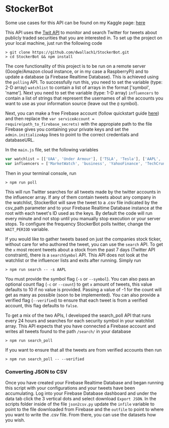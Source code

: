 # StockerBot

Some use cases for this API can be found on my Kaggle page: [here](https://www.kaggle.com/davidwallach/financial-tweets)

This API uses the [Twit API](https://github.com/ttezel/twit) to monitor and search Twitter for tweets about publicly traded securities that you are interested in. To set up the project on your local machine, just run the following code

```
> git clone https://github.com/dwallach1/StockerBot.git
> cd StockerBot && npm install
```

The core functionality of this project is to be run on a remote server (Google/Amazon cloud instance, or in my case a RaspberryPi) and to update a database (a Firebase Realtime Database). This is achieved using the `polling` API. To successfully run this, you need to set the variable (type: 2-D array) `watchlist` to contain a list of arrays in the format ['symbol', 'name']. Next you need to set the variable (type: 1-D array) `influencers` to contain a list of strings that represent the usernames of all the accounts you want to use as your information source (leave out the `@` symbol). 

Next, you can make a free Firebase account (follow quickstart guide [here](https://github.com/firebase/quickstart-nodejs)) and then replace the `var serviceAccount = require(path_to_firebase_secrets)` with the appropiate path to the file Firebase gives you containing your private keys and set the `admin.initializeApp` lines to point to the correct credentials and databaseURL. 


In the `main.js` file, set the following variables 
```javascript
var watchlist = [['UAA', 'Under Armour'], ['TSLA', 'Tesla'], ['AAPL', 'Apple']];
var influencers = ['MarketWatch', 'business', 'YahooFinance', 'TechCrunch'];
```

Then in your terminal console, run 

```
> npm run poll 
```

This will run Twitter searches for all tweets made by the twitter accounts in the influencer array. If any of them contain tweets about any company in the watchlist, StockerBot will save the tweet to a .csv file indicated by the csv_path parameter and to your Firebase Realtime Database instance at the root with each tweet's ID used as the keys. By default the code will run every minute and not stop until you manually stop execution or your server stops. To configure the frequency StockerBot polls twitter, change the `WAIT_PERIOD` variable. 


If you would like to gather tweets based on just the companies stock ticker, without care for who authored the tweet, you can use the `search` API. To get the `x` most recent tweets about a stock from the past 7 days (Twitter API constraint), there is a `searchSymbol` API. This API does not look at the watchlist or the influencer lists and exits after running. Simply run

```
> npm run search -- -s AAPL 
```

You must provide the symbol flag (`-s` or `--symbol`). You can also pass an optional count flag (`-c` or `--count`) to get `x` amount of tweets, this value defaults to 10 if no value is provided. Passing a value of -1 for the count will get as many as possible (soon to be implemented). You can also provide a verified flag (`--verified`) to ensure that each tweet is from a verified account, this flag defaults to `false`. 

To get a mix of the two APIs, I developed the search_poll API that runs every 24 hours and searches for each security symbol in your watchlist array. This API expects that you have connected a Firebase account and writes all tweets found to the path `/search/` in your database

```
> npm run search_poll
```
If you want to ensure that all the tweets are from verified accounts then run
```
> npm run search_poll -- --verified
```


### Converting JSON to CSV

Once you have created your Firebase Realtime Database and began running this script with your configurations and your tweets have been accumulating. Log into your Firebase Database dashboard and under the data tab click the 3 vertical dots and select download `Export JSON`. In the scripts folder inside of the file `json2csv.py` update the `infile` variable to point to the file downloaded from Firebase and the `outfile` to point to where you want to write the .csv file. From there, you can use the datasets how you wish. 
